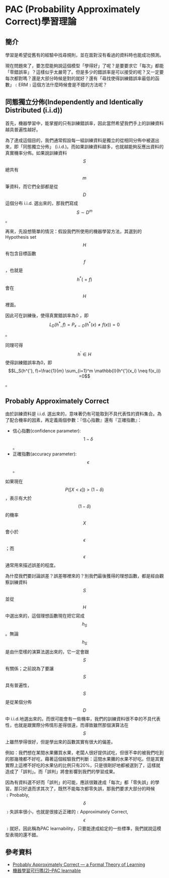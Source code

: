 # PAC (Probability Approximately Correct)學習理論

## 簡介

學習是希望從舊有的經驗中找尋規則，並在面對沒有看過的資料時也能成功預測。

現在問題來了，要怎麼能夠說這個模型「學得好」了呢？是要要求它「每次」都能「零錯誤率」？這樣似乎太嚴苛了。但是多少的錯誤率是可以接受的呢？又一定要每次都對嗎？還是大部分時候是對的就好？還有「尋找使得訓練錯誤率最低的函數」﹝ERM﹞這個方法什麼時候會是不錯的方法呢？

## 同態獨立分佈(Independently and Identically Distributed (i.i.d))

首先，機器學習中，能掌握的只有訓練錯誤率，因此當然希望我們手上的訓練資料越具普遍性越好。

為了達成這個目的，我們通常假設每一組訓練資料是獨立的從相同分佈中被選出來，即「同態獨立分佈」 (i.i.d.)。而如果訓練資料越多，也就越能夠反應出資料的真實機率分佈。如果說訓練資料$$S$$ 總共有$$m$$ 筆資料，而它們全部都是從$$D$$ 這個分布 i.i.d. 選出來的，那我們寫成$$S \sim D^m$$。

再來，先設想簡單的情況：假設我們所使用的機器學習方法，其選到的Hypothesis set $$H$$ 有包含目標函數$$f$$，也就是$$h^{*}(=f)$$會在 $$H$$ 裡面。

因此可在訓練後，使得真實錯誤率為0 ，即$$L_{D}(h^{*},f)=P_{x \sim D}(h^{*}(x) \neq f(x)) = 0$$。

同理可得$$h^{'} \in H$$使得訓練錯誤率為0，即$$L_S(h^{'}, f)=\frac{1}{m} \sum_{i=1}^m \mathbb{I}(h^{'}(x_i) \neq f(x_i)) =0$$。

## Probably Approximately Correct

由於訓練資料是 i.i.d. 選出來的，意味著仍有可能取到不具代表性的資料集合。為了配合機率的因素，再定義兩個參數：『信心指數』還有『正確指數』：

* 信心指數(confidence parameter):$$1-\delta$$ 。
* 正確指數(accuracy parameter): $$\epsilon$$。

如果現在$$P( [ X<\epsilon ] )>(1-\delta )$$，表示有大於$$(1-\delta )$$ 的機率 $$X$$ 會小於$$\epsilon$$ ；而$$\epsilon$$ 通常用來描述誤差的程度。

為什麼我們要討論誤差？誤差哪裡來的？別我們最後獲得的理想函數，都是經由觀察訓練資料 $$S$$ 並從 $$H$$ 中選出來的，這個理想函數現在把它寫成 $$h_S$$。無論$$h_S$$  是由什麼樣的演算法選出來的，它一定會跟 $$S$$ 有關係；之前說為了要讓 $$S$$ 具有普遍性，$$S$$ 是從某個分佈 $$D$$ 中 i.i.d.地選出來的。而很可能會有一些機率，我們的訓練資料很不幸的不具代表性，也就是跟實際分佈情形差得很遠，而導致雖然那個演算法在 $$S$$ 上雖然學得很好，但是學出來的函數其實有很大的偏差。

例如：我們想在某間水果攤買水果，老闆人很好提供試吃，但很不幸的被我們吃到的那幾塊都不好吃，藉著這個經驗我們判斷：這間水果攤的水果不好吃。但是其實實際上這裡不好吃的水果佔的比例只有20%，只是很剛好地都被選到了，這樣就造成了「誤判」。而「誤判」將會影響到我們的學習成果。

因為有資料選不好而「誤判」的可能，應該很難達成「每次」都「零失誤」的學習。那只好退而求其次了，既然不能每次都零失誤，那我們要求大部分的時候﹝Probably, $$\delta$$﹞失誤率很小，也就是很接近正確的﹝Approximately Correct, $$\epsilon$$﹞就好。因此稱為PAC learnability，只要能達成給定的一些標準，我們就說這模型表現的還不錯。



## 參考資料

* [Probably Approximately Correct — a Formal Theory of Learning](https://jeremykun.com/2014/01/02/probably-approximately-correct-a-formal-theory-of-learning/)
* [機器學習可行嗎(2)–PAC learnable](https://angnotes.wordpress.com/2017/02/14/%E6%A9%9F%E5%99%A8%E5%AD%B8%E7%BF%92%E5%8F%AF%E8%A1%8C%E5%97%8E2-pac-learnable/)
